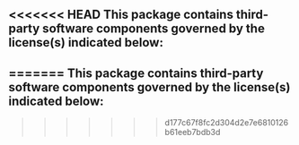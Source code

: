 <<<<<<< HEAD
This package contains third-party software components governed by the license(s) indicated below:
---------
=======
This package contains third-party software components governed by the license(s) indicated below:
---------
>>>>>>> d177c67f8fc2d304d2e7e6810126b61eeb7bdb3d
